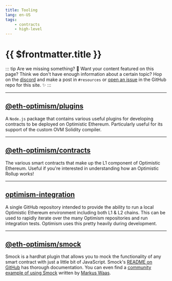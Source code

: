 ```yaml
---
title: Tooling
lang: en-US
tags:
    - contracts
    - high-level
---
```


# {{ $frontmatter.title }}

::: tip Are we missing something? 🧐
Want your content featured on this page?
Think we don't have enough information about a certain topic?
Hop on the [discord](https://discord.gg/5TaAXGn2D8) and make a post in `#resources` or [open an issue](https://github.com/ethereum-optimism/community-hub/issues) in the GitHub repo for this site. ✨
:::

---
## [@eth-optimism/plugins](https://github.com/ethereum-optimism/plugins)

A `Node.js` package that contains various useful plugins for developing contracts to be deployed on Optimistic Ethereum.
Particularly useful for its support of the custom OVM Solidity compiler.

---
## [@eth-optimism/contracts](https://github.com/ethereum-optimism/contracts)
  
The various smart contracts that make up the L1 component of Optimistic Ethereum.
Useful if you're interested in understanding how an Optimistic Rollup works!

---
## [optimism-integration](https://github.com/ethereum-optimism/optimism-integration)

A single GitHub repository intended to provide the ability to run a local Optimistic Ethereum environment including both L1 & L2 chains.
This can be used to rapidly iterate over the many Optimism repositories and run integration tests.
Optimism uses this pretty heavily during development.

---
## [@eth-optimism/smock](https://github.com/ethereum-optimism/smock) 
  
Smock is a hardhat plugin that allows you to mock the functionality of any smart contract with just a little bit of JavaScript.
Smock's [README on GitHub](https://github.com/ethereum-optimism/smock/blob/nu-nu/README.md) has thorough documentation.
You can even find a [community example of using Smock](https://soliditydeveloper.com/smock) written by [Markus Waas](https://soliditydeveloper.com/markuswaas/).
